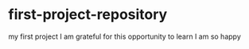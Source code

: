 # first-project-repository
my first project
I am grateful for this opportunity to learn
I am so happy
